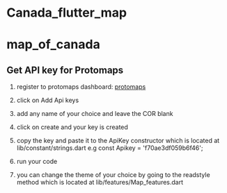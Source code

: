 
# Canada_flutter_map

# map_of_canada


## Get API key for Protomaps

1) register to protomaps dashboard:  [protomaps](https://protomaps.com/dashboar)

2) click on Add Api keys

3) add any name of your choice and leave the COR blank

4) click on create and your key is created

5) copy the key and paste it to the ApiKey constructor which is located at lib/constant/strings.dart e.g const Apikey = 'f70ae3df059b6f46';

7) run your code

8) you can change the theme of your choice by going to the readstyle method which is located at lib/features/Map_features.dart 
